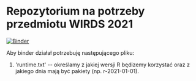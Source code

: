 # Repozytorium na potrzeby przedmiotu WIRDS 2021

[![Binder](https://mybinder.org/badge_logo.svg)](https://mybinder.org/v2/gh/pfiedorowicz/wirds-2021-binder/main?urlpath=rstudio)

Aby binder działał potrzebuję następującego pliku:

1. 'runtime.txt' -- określamy z jakiej wersji R będizemy korzystać oraz z jakiego dnia mają być pakiety (np. r-2021-01-01).
